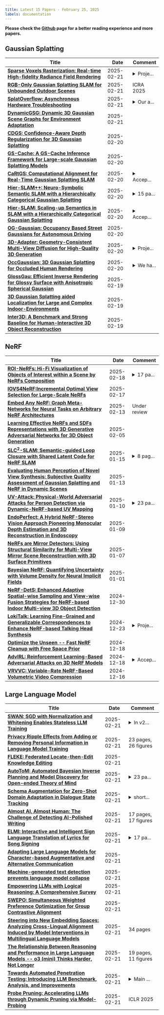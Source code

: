 ```yaml
---
title: Latest 15 Papers - February 25, 2025
labels: documentation
---
```

**Please check the [Github](https://github.com/zezhishao/MTS_Daily_ArXiv) page for a better reading experience and more papers.**

## Gaussian Splatting
| **Title** | **Date** | **Comment** |
| --- | --- | --- |
| **[Sparse Voxels Rasterization: Real-time High-fidelity Radiance Field Rendering](http://arxiv.org/abs/2412.04459v2)** | 2025-02-21 | <details><summary>Proje...</summary><p>Project page at https://svraster.github.io/ Code at https://github.com/NVlabs/svraster</p></details> |
| **[RGB-Only Gaussian Splatting SLAM for Unbounded Outdoor Scenes](http://arxiv.org/abs/2502.15633v1)** | 2025-02-21 | ICRA 2025 |
| **[SplatOverflow: Asynchronous Hardware Troubleshooting](http://arxiv.org/abs/2411.02332v3)** | 2025-02-21 | <details><summary>Our a...</summary><p>Our accompanying video figure is available at: https://youtu.be/rdtaUo2Lo38</p></details> |
| **[DynamicGSG: Dynamic 3D Gaussian Scene Graphs for Environment Adaptation](http://arxiv.org/abs/2502.15309v1)** | 2025-02-21 |  |
| **[CDGS: Confidence-Aware Depth Regularization for 3D Gaussian Splatting](http://arxiv.org/abs/2502.14684v1)** | 2025-02-20 |  |
| **[GS-Cache: A GS-Cache Inference Framework for Large-scale Gaussian Splatting Models](http://arxiv.org/abs/2502.14938v1)** | 2025-02-20 |  |
| **[CaRtGS: Computational Alignment for Real-Time Gaussian Splatting SLAM](http://arxiv.org/abs/2410.00486v3)** | 2025-02-20 | <details><summary>Accep...</summary><p>Accepted by IEEE Robotics and Automation Letters (RA-L)</p></details> |
| **[Hier-SLAM++: Neuro-Symbolic Semantic SLAM with a Hierarchically Categorical Gaussian Splatting](http://arxiv.org/abs/2502.14931v1)** | 2025-02-20 | <details><summary>15 pa...</summary><p>15 pages. Under review</p></details> |
| **[Hier-SLAM: Scaling-up Semantics in SLAM with a Hierarchically Categorical Gaussian Splatting](http://arxiv.org/abs/2409.12518v3)** | 2025-02-20 | <details><summary>Accep...</summary><p>Accepted for publication at ICRA 2025. Code will be released soon</p></details> |
| **[OG-Gaussian: Occupancy Based Street Gaussians for Autonomous Driving](http://arxiv.org/abs/2502.14235v1)** | 2025-02-20 |  |
| **[3D-Adapter: Geometry-Consistent Multi-View Diffusion for High-Quality 3D Generation](http://arxiv.org/abs/2410.18974v2)** | 2025-02-20 | <details><summary>Proje...</summary><p>Project page: https://lakonik.github.io/3d-adapter/</p></details> |
| **[OccGaussian: 3D Gaussian Splatting for Occluded Human Rendering](http://arxiv.org/abs/2404.08449v3)** | 2025-02-20 | <details><summary>We ha...</summary><p>We have decided to withdraw this paper because the results require further verification or additional experimental data. We plan to resubmit an updated version once the necessary work is completed</p></details> |
| **[GlossGau: Efficient Inverse Rendering for Glossy Surface with Anisotropic Spherical Gaussian](http://arxiv.org/abs/2502.14129v1)** | 2025-02-19 |  |
| **[3D Gaussian Splatting aided Localization for Large and Complex Indoor-Environments](http://arxiv.org/abs/2502.13803v1)** | 2025-02-19 |  |
| **[Inter3D: A Benchmark and Strong Baseline for Human-Interactive 3D Object Reconstruction](http://arxiv.org/abs/2502.14004v1)** | 2025-02-19 |  |

## NeRF
| **Title** | **Date** | **Comment** |
| --- | --- | --- |
| **[ROI-NeRFs: Hi-Fi Visualization of Objects of Interest within a Scene by NeRFs Composition](http://arxiv.org/abs/2502.12673v1)** | 2025-02-18 | <details><summary>17 pa...</summary><p>17 pages including appendix, 16 figures, 8 tables</p></details> |
| **[IOVS4NeRF:Incremental Optimal View Selection for Large-Scale NeRFs](http://arxiv.org/abs/2407.18611v3)** | 2025-02-17 |  |
| **[Embed Any NeRF: Graph Meta-Networks for Neural Tasks on Arbitrary NeRF Architectures](http://arxiv.org/abs/2502.09623v1)** | 2025-02-13 | Under review |
| **[Learning Effective NeRFs and SDFs Representations with 3D Generative Adversarial Networks for 3D Object Generation](http://arxiv.org/abs/2309.16110v2)** | 2025-02-05 |  |
| **[SLC$^2$-SLAM: Semantic-guided Loop Closure with Shared Latent Code for NeRF SLAM](http://arxiv.org/abs/2501.08880v1)** | 2025-01-15 | <details><summary>8 pag...</summary><p>8 pages, 5 figures, 4 tables</p></details> |
| **[Evaluating Human Perception of Novel View Synthesis: Subjective Quality Assessment of Gaussian Splatting and NeRF in Dynamic Scenes](http://arxiv.org/abs/2501.08072v1)** | 2025-01-13 |  |
| **[UV-Attack: Physical-World Adversarial Attacks for Person Detection via Dynamic-NeRF-based UV Mapping](http://arxiv.org/abs/2501.05783v1)** | 2025-01-10 | <details><summary>23 pa...</summary><p>23 pages, 22 figures, submitted to ICLR2025</p></details> |
| **[EndoPerfect: A Hybrid NeRF-Stereo Vision Approach Pioneering Monocular Depth Estimation and 3D Reconstruction in Endoscopy](http://arxiv.org/abs/2410.04041v4)** | 2025-01-09 |  |
| **[NeRFs are Mirror Detectors: Using Structural Similarity for Multi-View Mirror Scene Reconstruction with 3D Surface Primitives](http://arxiv.org/abs/2501.04074v1)** | 2025-01-07 |  |
| **[Bayesian NeRF: Quantifying Uncertainty with Volume Density for Neural Implicit Fields](http://arxiv.org/abs/2404.06727v2)** | 2025-01-01 |  |
| **[NeRF-DetS: Enhanced Adaptive Spatial-wise Sampling and View-wise Fusion Strategies for NeRF-based Indoor Multi-view 3D Object Detection](http://arxiv.org/abs/2404.13921v2)** | 2024-12-30 |  |
| **[LokiTalk: Learning Fine-Grained and Generalizable Correspondences to Enhance NeRF-based Talking Head Synthesis](http://arxiv.org/abs/2411.19525v2)** | 2024-12-23 | <details><summary>Proje...</summary><p>Project Page: https://digital-avatar.github.io/ai/LokiTalk/</p></details> |
| **[Optimize the Unseen -- Fast NeRF Cleanup with Free Space Prior](http://arxiv.org/abs/2412.12772v2)** | 2024-12-18 |  |
| **[AdvIRL: Reinforcement Learning-Based Adversarial Attacks on 3D NeRF Models](http://arxiv.org/abs/2412.16213v1)** | 2024-12-18 | <details><summary>Accep...</summary><p>Accepted to The AAAI-25 Workshop on Artificial Intelligence for Cyber Security (AICS)</p></details> |
| **[VRVVC: Variable-Rate NeRF-Based Volumetric Video Compression](http://arxiv.org/abs/2412.11362v1)** | 2024-12-16 |  |

## Large Language Model
| **Title** | **Date** | **Comment** |
| --- | --- | --- |
| **[SWAN: SGD with Normalization and Whitening Enables Stateless LLM Training](http://arxiv.org/abs/2412.13148v3)** | 2025-02-21 | <details><summary>In v2...</summary><p>In v2 we have revised the related work, added more comprehensive citations, and clarified our key contributions</p></details> |
| **[Privacy Ripple Effects from Adding or Removing Personal Information in Language Model Training](http://arxiv.org/abs/2502.15680v1)** | 2025-02-21 | 23 pages, 26 figures |
| **[FLEKE: Federated Locate-then-Edit Knowledge Editing](http://arxiv.org/abs/2502.15677v1)** | 2025-02-21 |  |
| **[AutoToM: Automated Bayesian Inverse Planning and Model Discovery for Open-ended Theory of Mind](http://arxiv.org/abs/2502.15676v1)** | 2025-02-21 | <details><summary>23 pa...</summary><p>23 pages, 6 figures, 11 tables. Website at https://chuanyangjin.com/AutoToM/</p></details> |
| **[Schema Augmentation for Zero-Shot Domain Adaptation in Dialogue State Tracking](http://arxiv.org/abs/2411.00150v2)** | 2025-02-21 | <details><summary>short...</summary><p>short paper (4 pages) submitted to ARR</p></details> |
| **[Almost AI, Almost Human: The Challenge of Detecting AI-Polished Writing](http://arxiv.org/abs/2502.15666v1)** | 2025-02-21 | 17 pages, 17 figures |
| **[ELMI: Interactive and Intelligent Sign Language Translation of Lyrics for Song Signing](http://arxiv.org/abs/2409.09760v3)** | 2025-02-21 | <details><summary>17 pa...</summary><p>17 pages excluding reference and appendix. Accepted at ACM CHI 2025. https://naver-ai.github.io/elmi</p></details> |
| **[Adapting Large Language Models for Character-based Augmentative and Alternative Communication](http://arxiv.org/abs/2501.10582v2)** | 2025-02-21 |  |
| **[Machine-generated text detection prevents language model collapse](http://arxiv.org/abs/2502.15654v1)** | 2025-02-21 |  |
| **[Empowering LLMs with Logical Reasoning: A Comprehensive Survey](http://arxiv.org/abs/2502.15652v1)** | 2025-02-21 |  |
| **[SWEPO: Simultaneous Weighted Preference Optimization for Group Contrastive Alignment](http://arxiv.org/abs/2412.04628v3)** | 2025-02-21 |  |
| **[Steering into New Embedding Spaces: Analyzing Cross-Lingual Alignment Induced by Model Interventions in Multilingual Language Models](http://arxiv.org/abs/2502.15639v1)** | 2025-02-21 | 34 pages |
| **[The Relationship Between Reasoning and Performance in Large Language Models -- o3 (mini) Thinks Harder, Not Longer](http://arxiv.org/abs/2502.15631v1)** | 2025-02-21 | 19 pages, 11 figures |
| **[Towards Automated Penetration Testing: Introducing LLM Benchmark, Analysis, and Improvements](http://arxiv.org/abs/2410.17141v4)** | 2025-02-21 | <details><summary>Main ...</summary><p>Main Paper 1-9 pages, Supplementary Materials: 10-17, 13 figures</p></details> |
| **[Probe Pruning: Accelerating LLMs through Dynamic Pruning via Model-Probing](http://arxiv.org/abs/2502.15618v1)** | 2025-02-21 | ICLR 2025 |


